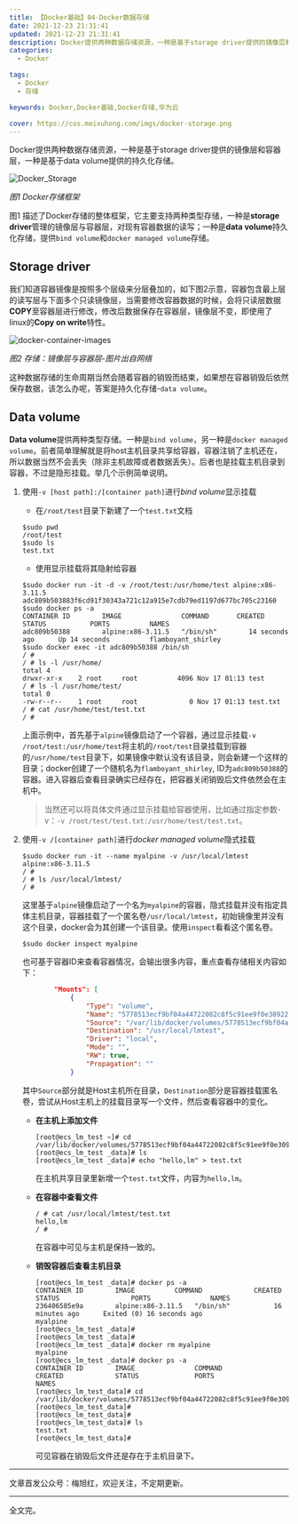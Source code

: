 ```yaml
---
title: 【Docker基础】04-Docker数据存储
date: 2021-12-23 21:31:41
updated: 2021-12-23 21:31:41
description: Docker提供两种数据存储资源，一种是基于storage driver提供的镜像层和容器层，一种是基于data volume提供的持久化存储，本文简要描述这两种存储资源。
categories: 
  - Docker

tags: 
  - Docker
  - 存储

keywords: Docker,Docker基础,Docker存储,华为云

cover: https://cos.meixuhong.com/imgs/docker-storage.png
---
```


Docker提供两种数据存储资源，一种是基于storage driver提供的镜像层和容器层，一种是基于data volume提供的持久化存储。

![Docker_Storage](https://cos.meixuhong.com/imgs/Docker_Storage.png)

*图1 Docker存储框架*

图1 描述了Docker存储的整体框架，它主要支持两种类型存储，一种是**storage driver**管理的镜像层与容器层，对现有容器数据的读写；一种是**data volume**持久化存储，提供`bind volume`和`docker managed volume`存储。

## Storage driver

我们知道容器镜像是按照多个层级来分层叠加的，如下图2示意，容器包含最上层的读写层与下面多个只读镜像层，当需要修改容器数据的时候，会将只读层数据**COPY**至容器层进行修改，修改后数据保存在容器层，镜像层不变，即使用了linux的**Copy on write**特性。

![docker-container-images](https://cos.meixuhong.com/imgs/docker-container-images.png)

*图2 存储：镜像层与容器层-图片出自网络*

这种数据存储的生命周期当然会随着容器的销毁而结束，如果想在容器销毁后依然保存数据，该怎么办呢，答案是持久化存储-`data volume`。

## Data volume

**Data volume**提供两种类型存储。一种是`bind volume`，另一种是`docker managed volume`。前者简单理解就是将host主机目录共享给容器，容器注销了主机还在，所以数据当然不会丢失（除非主机故障或者数据丢失）。后者也是挂载主机目录到容器，不过是隐形挂载。举几个示例简单说明。

1. 使用`-v [host path]:/[container path]`进行*bind volume*显示挂载

   - 在`/root/test`目录下新建了一个`test.txt`文档

   ```shell
   $sudo pwd
   /root/test
   $sudo ls
   test.txt
   ```

   - 使用显示挂载将其隐射给容器

   ```shell
   $sudo docker run -it -d -v /root/test:/usr/home/test alpine:x86-3.11.5 
   adc809b503883f6cd91f30343a721c12a915e7cdb79ed1197d677bc705c23160
   $sudo docker ps -a
   CONTAINER ID        IMAGE               COMMAND       CREATED          STATUS           PORTS          NAMES
   adc809b50388        alpine:x86-3.11.5   "/bin/sh"        14 seconds ago      Up 14 seconds          flamboyant_shirley
   $sudo docker exec -it adc809b50388 /bin/sh
   / #
   / # ls -l /usr/home/
   total 4
   drwxr-xr-x    2 root     root          4096 Nov 17 01:13 test
   / # ls -l /usr/home/test/
   total 0
   -rw-r--r--    1 root     root             0 Nov 17 01:13 test.txt
   / # cat /usr/home/test/test.txt
   / #
   ```

   上面示例中，首先基于`alpine`镜像启动了一个容器，通过显示挂载`-v /root/test:/usr/home/test`将主机的`/root/test`目录挂载到容器的`/usr/home/test`目录下，如果镜像中默认没有该目录，则会新建一个这样的目录；docker创建了一个随机名为`flamboyant_shirley`, ID为`adc809b50388`的容器。进入容器后查看目录确实已经存在，把容器关闭销毁后文件依然会在主机中。

   > 当然还可以将具体文件通过显示挂载给容器使用，比如通过指定参数-v：`-v /root/test/test.txt:/usr/home/test/test.txt`。

2. 使用`-v /[container path]`进行*docker managed volume*隐式挂载

   ```shell
   $sudo docker run -it --name myalpine -v /usr/local/lmtest  alpine:x86-3.11.5
   / #
   / # ls /usr/local/lmtest/
   / #
   ```

   这里基于`alpine`镜像启动了一个名为`myalpine`的容器，隐式挂载并没有指定具体主机目录，容器挂载了一个匿名卷`/usr/local/lmtest`，初始镜像里并没有这个目录，docker会为其创建一个该目录。使用`inspect`看看这个匿名卷。

   ```shell
   $sudo docker inspect myalpine
   ```

   也可基于容器ID来查看容器情况，会输出很多内容，重点查看存储相关内容如下：

   ```json
           "Mounts": [
               {
                   "Type": "volume",
                   "Name": "5778513ecf9bf04a44722082c8f5c91ee9f0e30922c17d71529009149c0dcc63",
                   "Source": "/var/lib/docker/volumes/5778513ecf9bf04a44722082c8f5c91ee9f0e30922c17d71529009149c0dcc63/_data",
                   "Destination": "/usr/local/lmtest",
                   "Driver": "local",
                   "Mode": "",
                   "RW": true,
                   "Propagation": ""
               }
   ```

   其中`Source`部分就是Host主机所在目录，`Destination`部分是容器挂载匿名卷，尝试从Host主机上的挂载目录写一个文件，然后查看容器中的变化。

   - **在主机上添加文件**

     ```shell
     [root@ecs_lm_test ~]# cd /var/lib/docker/volumes/5778513ecf9bf04a44722082c8f5c91ee9f0e30922c17d71529009149c0dcc63/_data
     [root@ecs_lm_test _data]# ls
     [root@ecs_lm_test _data]# echo "hello,lm" > test.txt
     ```

     在主机共享目录里新增一个`test.txt`文件，内容为`hello,lm`。

     

   - **在容器中查看文件**

     ```shell
     / # cat /usr/local/lmtest/test.txt
     hello,lm
     / # 
     ```

     在容器中可见与主机是保持一致的。

     

   - **销毁容器后查看主机目录**

     ```shell
     [root@ecs_lm_test _data]# docker ps -a
     CONTAINER ID        IMAGE          COMMAND             CREATED             STATUS                  PORTS               NAMES
     236406585e9a        alpine:x86-3.11.5   "/bin/sh"           16 minutes ago      Exited (0) 16 seconds ago                       myalpine
     [root@ecs_lm_test _data]#
     [root@ecs_lm_test _data]#
     [root@ecs_lm_test _data]# docker rm myalpine
     myalpine
     [root@ecs_lm_test _data]# docker ps -a
     CONTAINER ID        IMAGE               COMMAND             CREATED             STATUS              PORTS               NAMES
     [root@ecs_lm_test_data]# cd /var/lib/docker/volumes/5778513ecf9bf04a44722082c8f5c91ee9f0e30922c17d71529009149c0dcc63/_data
     [root@ecs_lm_test_data]#
     [root@ecs_lm_test_data]#
     [root@ecs_lm_test_data]# ls
     test.txt
     [root@ecs_lm_test_data]#
     ```

     可见容器在销毁后文件还是存在于主机目录下。

---

文章首发公众号：梅旭红，欢迎关注，不定期更新。

--------

全文完。     